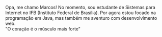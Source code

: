  Opa, me chamo Marcos! No momento, sou estudante de Sistemas para Internet no IFB (Instituto Federal de Brasília). Por agora estou focado na programação em Java, mas também me aventuro com desenvolvimento web.
 <br>"O coração é o músculo mais forte"
      
<!---
MarcosMoreira19/MarcosMoreira19 is a ✨ special ✨ repository because its `README.md` (this file) appears on your GitHub profile.
You can click the Preview link to take a look at your changes.
--->
